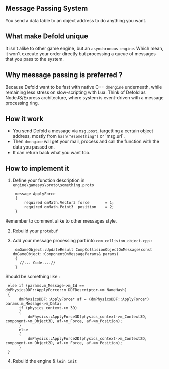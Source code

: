 ## Message Passing System 
You send a data table to an object address to do anything you want.


## What make Defold unique 
It isn't alike to other game engine, but an `asynchronous engine`. 
Which mean, it won't execute your order directly but processing a queue of messages that you pass to the system.


## Why message passing is preferred ?
Because Defold want to be fast with native C++ `dmengine` underneath, while remaining less stress on slow-scripting with Lua. Think of Defold as NodeJS/Express architecture, where system is event-driven with a message processing ring.

## How it work 
- You send Defold a message via `msg.post`, targetting a certain object address, mostly from `hash("#something")` or 'msg.url`. 
- Then `dmengine` will get your mail, process and call the function with the data you passed on. 
- It can return back what you want too.

## How to implement it
1. Define your function description in `engine\gamesys\proto\something.proto`

        message ApplyForce
        {
            required dmMath.Vector3 force       = 1;
            required dmMath.Point3  position    = 2;
        }
        
Remember to comment alike to other messages style.

2. Rebuild your `protobuf` 

3. Add your message processing part into `com_collision_object.cpp` :

        dmGameObject::UpdateResult CompCollisionObjectOnMessage(const dmGameObject::ComponentOnMessageParams& params)
        {
          //... Code....//
        }
        
Should be something like :


     else if (params.m_Message->m_Id == dmPhysicsDDF::ApplyForce::m_DDFDescriptor->m_NameHash)
     {
          dmPhysicsDDF::ApplyForce* af = (dmPhysicsDDF::ApplyForce*) params.m_Message->m_Data;
          if (physics_context->m_3D)
          {
              dmPhysics::ApplyForce3D(physics_context->m_Context3D, component->m_Object3D, af->m_Force, af->m_Position);
          }
          else
          {
              dmPhysics::ApplyForce2D(physics_context->m_Context2D, component->m_Object2D, af->m_Force, af->m_Position);
          }
     }        

4. Rebuild the engine & `lein init`
